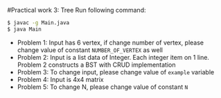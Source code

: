 #Practical work 3: Tree
Run following command:
```bash
$ javac -g Main.java
$ java Main
```
* Problem 1: Input has 6 vertex, if change number of vertex, please change value of constant ```NUMBER_OF_VERTEX``` as well
* Problem 2: Input is a list data of Integer. Each integer item on 1 line. Problem 2 constructs a BST with CRUD implementation
* Problem 3: To change input, please change value of ```example``` variable
* Problem 4: Input is 4x4 matrix
* Problem 5: To change N, please change value of constant ```N```

